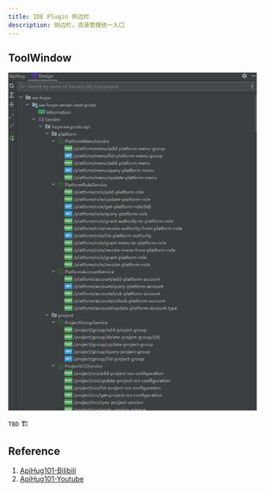 ```yaml
---
title: IDE Plugin 侧边栏
description: 侧边栏，资源管理统一入口
---
```


## ToolWindow

![ToolWindow 01](../public/image/idea/002_toolwindow_01.png)

`TBD` 🏗️

## Reference

1. [ApiHug101-Bilibili](https://space.bilibili.com/666522636)
2. [ApiHug101-Youtube](https://youtube.com/@ApiHug?si=C1yw0poHA01zbmyj)